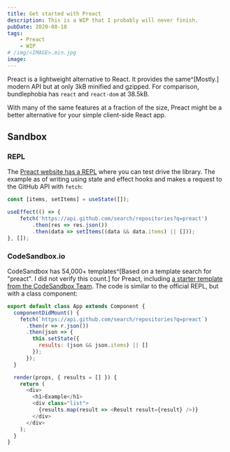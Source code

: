 ```yaml
---
title: Get started with Preact
description: This is a WIP that I probably will never finish.
pubDate: 2020-08-18
tags:
    - Preact
    - WIP
# /img/<IMAGE>.min.jpg
image:
---
```


Preact is a lightweight alternative to React. It provides the same^[Mostly.] modern API but at only 3kB minified and gzipped. For comparison, bundlephobia has `react` and `react-dom` at 38.5kB.

With many of the same features at a fraction of the size, Preact might be a better alternative for your simple client-side React app.

## Sandbox

### REPL

The [Preact website has a REPL](https://preactjs.com/repl) where you can test drive the library. The example as of writing using state and effect hooks and makes a request to the GitHub API with `fetch`:


```js
const [items, setItems] = useState([]);

useEffect(() => {
    fetch('https://api.github.com/search/repositories?q=preact')
        .then(res => res.json())
        .then(data => setItems((data && data.items) || []));
}, []);
```


### CodeSandbox.io

CodeSandbox has 54,000+ templates^[Based on a template search for "preact". I did not verify this count.] for Preact, including [a starter template from the CodeSandbox Team](https://codesandbox.io/s/preact-preact). The code is similar to the official REPL, but with a class component:


```js
export default class App extends Component {
  componentDidMount() {
    fetch(`https://api.github.com/search/repositories?q=preact`)
      .then(r => r.json())
      .then(json => {
        this.setState({
          results: (json && json.items) || []
        });
      });
  }

  render(props, { results = [] }) {
    return (
      <div>
        <h1>Example</h1>
        <div class="list">
          {results.map(result => <Result result={result} />)}
        </div>
      </div>
    );
  }
}
```

